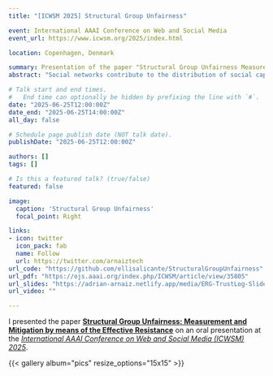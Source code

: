 ```yaml
---
title: "[ICWSM 2025] Structural Group Unfairness"

event: International AAAI Conference on Web and Social Media
event_url: https://www.icwsm.org/2025/index.html

location: Copenhagen, Denmark

summary: Presentation of the paper "Structural Group Unfairness Measurement and Mitigation by means of the Effective Resistance" at the International AAAI Conference on Web and Social Media (ICWSM) 2025.
abstract: "Social networks contribute to the distribution of social capital, defined as the relationships, norms of trust and reciprocity within a community or society that facilitate cooperation and collective action. Therefore, better positioned members in a social network benefit from faster access to diverse information and higher influence on information dissemination. A variety of methods have been proposed in the literature to measure social capital at an individual level. However, there is a lack of methods to quantify social capital at a group level, which is particularly important when the groups are defined on the grounds of protected attributes. To fill this gap, we propose to measure the social capital of a group of nodes by means of the effective resistance and emphasize the importance of considering the entire network topology. Grounded in spectral graph theory, we introduce three effective resistance-based measures of group social capital, namely group isolation, group diameter and group control, where the groups are defined according to the value of a protected attribute. We denote the social capital disparity among different groups in a network as structural group unfairness, and propose to mitigate it by means of a budgeted edge augmentation heuristic that systematically increases the social capital of the most disadvantaged group. In experiments on real-world networks, we uncover significant levels of structural group unfairness when using gender as the protected attribute, with females being the most disadvantaged group in comparison to males. We also illustrate how our proposed edge augmentation approach is able to not only effectively mitigate the structural group unfairness but also increase the social capital of all groups in the network."

# Talk start and end times.
#   End time can optionally be hidden by prefixing the line with `#`.
date: "2025-06-25T12:00:00Z"
date_end: "2025-06-25T14:00:00Z"
all_day: false

# Schedule page publish date (NOT talk date).
publishDate: "2025-06-25T12:00:00Z"

authors: []
tags: []

# Is this a featured talk? (true/false)
featured: false

image:
  caption: 'Structural Group Unfairness'
  focal_point: Right

links:
- icon: twitter
  icon_pack: fab
  name: Follow
  url: https://twitter.com/arnaiztech
url_code: "https://github.com/ellisalicante/StructuralGroupUnfairness"
url_pdf: "https://ojs.aaai.org/index.php/ICWSM/article/view/35805"
url_slides: "https://adrian-arnaiz.netlify.app/media/ERG-TrustLog-Slides.pdf"
url_video: ""

---
```


I presented the paper **[Structural Group Unfairness: Measurement and Mitigation by means of the Effective Resistance](https://ojs.aaai.org/index.php/ICWSM/article/view/35805)** on an oral presentation at the *[International AAAI Conference on Web and Social Media (ICWSM) 2025](https://www.icwsm.org/2025/index.html)*.

{{< gallery album="pics" resize_options="15x15" >}}